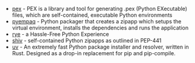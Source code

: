 - [pex](https://github.com/pantsbuild/pex) - PEX is a library and tool for generating .pex (Python EXecutable) files, which are self-contained, executable Python environments
- [pyempaq](https://github.com/facundobatista/pyempaq) - Python packager that creates a zipapp which setups the virtual environment, installs the dependencies and runs the application
- [rye](https://github.com/mitsuhiko/rye) - a Hassle-Free Python Experience
- [shiv](https://github.com/linkedin/shiv) - self-contained Python zipapps as outlined in PEP-441
- [uv](https://github.com/astral-sh/uv) - An extremely fast Python package installer and resolver, written in Rust. Designed as a drop-in replacement for pip and pip-compile.

